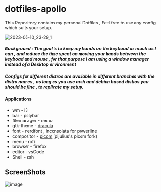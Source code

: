 # dotfiles-apollo
This Repository contains my personal Dotfiles , Feel free to use any config which suits your setup.


<!-- ![2022-08-17-22:15:39-screenshot](https://user-images.githubusercontent.com/90280586/185196716-1993253f-8fdd-4fec-ba9a-234c2868a6a4.png) -->

![2023-05-10_23-29_1](https://github.com/Prakashh21/dotfiles-apollo/assets/90280586/41fcd165-edb4-4fe8-8c24-7af8bef4f0c1)



##### Background : The goal is to keep my hands on the keyboad as much as I can , and reduce the time spent on moving your hands between the keyboad and mouse , for that purpose I am using a window manager instead of a Desktop environment   

##### Configs for different distros are available in different branches with the distro names , as long as you use arch and debian based distros you should be fine , to replicate my setup.

#### Applications

- wm - i3
- bar - polybar
- filemanager - nemo 
- gtk-theme - [dracula](https://draculatheme.com)
- font - nerdfont , inconsolata for powerline
- compositor - [picom](https://github.com/pijulius/picom) (pijulius's picom fork)
- menu - rofi
- browser - firefox
- editor - vsCode
- Shell - zsh


## ScreenShots

![image](https://github.com/Prakashh21/dotfiles-apollo/assets/90280586/7f822012-af77-43c4-ae93-fa8dcbaa5c74)

